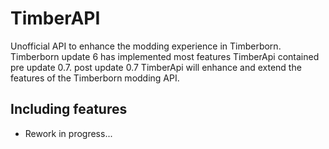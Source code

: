 # TimberAPI
Unofficial API to enhance the modding experience in Timberborn.  
Timberborn update 6 has implemented most features TimberApi contained pre update 0.7. 
post update 0.7 TimberApi will enhance and extend the features of the Timberborn modding API.

## Including features
- Rework in progress...